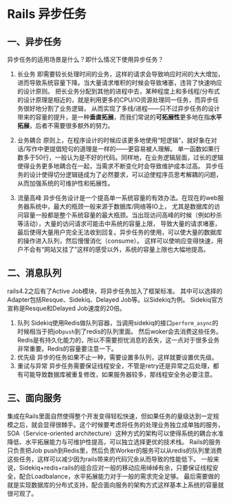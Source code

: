 # Rails 异步任务

## 一、异步任务

异步任务的适用场景是什么？即什么情况下使用异步任务？

1. 长业务
即需要较长处理时间的业务，这样的请求会导致响应时间的大大增加，进而导致系统容量下降。当大量请求堆积的时候会导致堵塞，违背了快速响应的设计原则。
把长业务分配到其他的进程中去，某种程度上和多线程/分布式的设计原理是相近的，就是利用更多的CPU/IO资源处理同一任务，而异步任务很好地分割了业务逻辑，
从而实现了多线/进程——只不过异步任务的设计带来的容量的提升，是一种**垂直拓展**，而我们常说的**可拓展性**更多地在指**水平拓展**，后者不需要很多额外的努力。

2. 业务耦合
原则上，在程序设计的时候应该更多地使用“短逻辑”，就好象在对话/写作中更提倡短句的道理是一样的——更容易被人理解。
单一函数如果行数多于50行，一般认为是不好的代码。同样地，在业务逻辑层面，过长的逻辑使得业务更多地耦合在一起，当需求不断变化时会导致维护成本过高。
异步任务的设计使得切分逻辑链成为了必然要求，可以迫使程序员思考解耦的问题，从而加强系统的可维护性和拓展性。

3. 流量高峰
异步任务设计是一个提高单一系统容量的有效办法。在现在的web服务器系统中，最大的瓶颈一般来源于数据库/网络等IO上，
尤其是数据库的访问容量一般都是整个系统容量的最大瓶颈。当出现访问高峰的时候（例如秒杀等活动），大量的访问请求可能击中系统的容量上限，
导致大量的请求堵塞，最后使得大量用户完全无法收到回复。异步任务的使用，可以使大量的数据库的操作进入队列，然后慢慢消化（consume）。
这样可以使响应变得快速，用户不会有“网站又挂了”这样的感受以外，系统的容量上限也大幅地提高。

## 二、消息队列
rails4.2之后有了Active Job模块，将异步任务加入了框架标准。 其中可以选择的Adapter包括Resque、Sidekiq、Delayed Job等。以Sidekiq为例。
Sidekiq官方宣称是Resque和Delayed Job速度的20倍。

1. 队列
Sidekiq使用Redis做队列容器，当调用sidekiq的接口`perform_async`的时候相当于把job`push`到了redis的队列里面。
然后woker会去消费这些任务。Redis是有持久化能力的，所以不需要担忧消息的丢失，这一点对于很多业务非常重要。Redis的容量要注意一下。
2. 优先级
异步的任务如果不止一种，需要设置多队列，这样就要设置优先级。
3. 重试与异常
异步任务需要保证线程安全，不管是retry还是异常之后处理，都有可能导致数据库被重复修改，如果服务器较多，那线程安全务必要注意。


## 三、面向服务
集成在Rails里面自然使得整个开发变得轻松快速，但如果任务的量级达到一定规模之后，就会显得很棘手。这个时候要考虑将任务的处理业务独立成单独的服务，
SOA（Service-oriented architecture）这种方式的架构可以使得系统的耦合水准降低、水平拓展能力与可维护性提高，可以独立选择更优的技术栈。
Rails的服务只负责把Job push到Redis里，然后负责Worker的服务可以从redis的队列里消费这些任务，这样可以减少因为rails带来的代码冗余从而导致的性能低下。
一般来说，Sidekiq+redis+rails的组合应对一般的移动应用绰绰有余，只要保证线程安全，配合Loadbalance，水平拓展能力对于一般的需求完全足够。
最后需要做的就是实现数据库的分布式支持，配合面向服务的架构方式这样基本上系统的容量就很可观了。